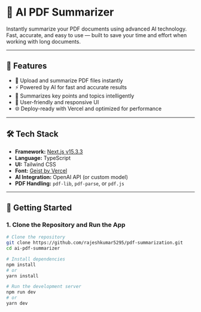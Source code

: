 # 🧠 AI PDF Summarizer

Instantly summarize your PDF documents using advanced AI technology. Fast, accurate, and easy to use — built to save your time and effort when working with long documents.

---

## 🚀 Features

- 📄 Upload and summarize PDF files instantly
- ⚡ Powered by AI for fast and accurate results
- 🧠 Summarizes key points and topics intelligently
- 🎯 User-friendly and responsive UI
- 🌐 Deploy-ready with Vercel and optimized for performance

---

## 🛠 Tech Stack

- **Framework:** [Next.js v15.3.3](https://nextjs.org)
- **Language:** TypeScript
- **UI:** Tailwind CSS
- **Font:** [Geist by Vercel](https://vercel.com/font)
- **AI Integration:** OpenAI API (or custom model)
- **PDF Handling:** `pdf-lib`, `pdf-parse`, or `pdf.js`

---

## 🧪 Getting Started

### 1. Clone the Repository and Run the App

```bash
# Clone the repository
git clone https://github.com/rajeshkumar5295/pdf-summarization.git
cd ai-pdf-summarizer

# Install dependencies
npm install
# or
yarn install

# Run the development server
npm run dev
# or
yarn dev
